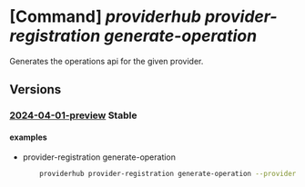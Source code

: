 # [Command] _providerhub provider-registration generate-operation_

Generates the operations api for the given provider.

## Versions

### [2024-04-01-preview](/Resources/mgmt-plane/L3N1YnNjcmlwdGlvbnMve30vcHJvdmlkZXJzL21pY3Jvc29mdC5wcm92aWRlcmh1Yi9wcm92aWRlcnJlZ2lzdHJhdGlvbnMve30vZ2VuZXJhdGVvcGVyYXRpb25z/2024-04-01-preview.xml) **Stable**

<!-- mgmt-plane /subscriptions/{}/providers/microsoft.providerhub/providerregistrations/{}/generateoperations 2024-04-01-preview -->

#### examples

- provider-registration generate-operation
    ```bash
        providerhub provider-registration generate-operation --provider-namespace "{providerNamespace}"
    ```
